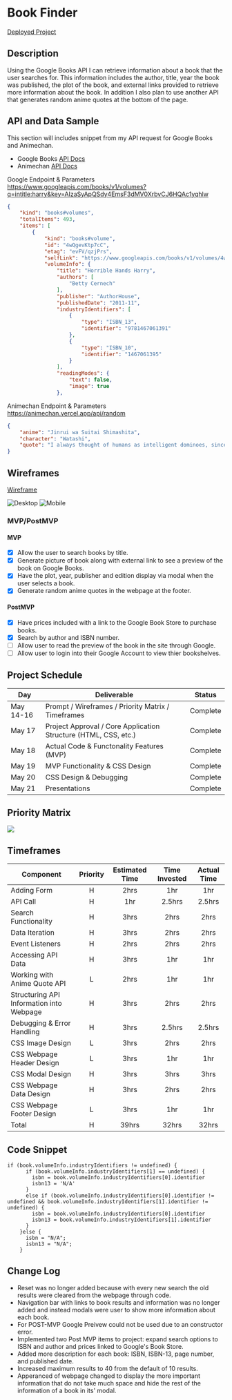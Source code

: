 # Book Finder
[Deployed Project](https://gchar031.github.io/book-finder/)
## Description

Using the Google Books API I can retrieve information about a book that the user searches for. This information includes the author, title, year the book was published, the plot of the book, and external links provided to retrieve more information about the book. In addition I also plan to use another API that generates random anime quotes at the bottom of the page.

## API and Data Sample
This section will includes snippet from my API request for Google Books and Animechan.
- Google Books [API Docs](https://developers.google.com/books/docs/v1/using)
- Animechan [API Docs](https://animechan.vercel.app/)

Google Endpoint & Parameters
https://www.googleapis.com/books/v1/volumes?q=intitle:harry&key=AIzaSyApQSdy4EmsF3dMV0XrbvCJ6HQAc1yqhlw
```json
{
    "kind": "books#volumes",
    "totalItems": 493,
    "items": [
        {
            "kind": "books#volume",
            "id": "4wQgevKtp7cC",
            "etag": "evFV/qzjPrs",
            "selfLink": "https://www.googleapis.com/books/v1/volumes/4wQgevKtp7cC",
            "volumeInfo": {
                "title": "Horrible Hands Harry",
                "authors": [
                    "Betty Cernech"
                ],
                "publisher": "AuthorHouse",
                "publishedDate": "2011-11",
                "industryIdentifiers": [
                    {
                        "type": "ISBN_13",
                        "identifier": "9781467061391"
                    },
                    {
                        "type": "ISBN_10",
                        "identifier": "1467061395"
                    }
                ],
                "readingModes": {
                    "text": false,
                    "image": true
                },
```

Animechan Endpoint & Parameters
https://animechan.vercel.app/api/random
```json
{
    "anime": "Jinrui wa Suitai Shimashita",
    "character": "Watashi",
    "quote": "I always thought of humans as intelligent dominoes, since they tend to follow each other."
}
```

## Wireframes

[Wireframe](https://wireframe.cc/pro/pp/125644bb5441662)

![Desktop](/images/Screen%20Shot%202021-05-17%20at%209.55.40%20AM.png)
![Mobile](/images/Screen%20Shot%202021-05-17%20at%209.58.35%20AM.png)

### MVP/PostMVP

#### MVP 
- [x] Allow the user to search books by title.
- [x] Generate picture of book along with external link to see a preview of the book on Google Books.
- [x] Have the plot, year, publisher and edition display via modal when the user selects a book.
- [x] Generate random anime quotes in the webpage at the footer.

#### PostMVP  
- [x] Have prices included with a link to the Google Book Store to purchase books.
- [x] Search by author and ISBN number.
- [ ] Allow user to read the preview of the book in the site through Google.
- [ ] Allow user to login into their Google Account to view thier bookshelves.

## Project Schedule
|  Day | Deliverable | Status
|---|---| ---|
|May 14-16| Prompt / Wireframes / Priority Matrix / Timeframes | Complete
|May 17| Project Approval / Core Application Structure (HTML, CSS, etc.) | Complete
|May 18| Actual Code & Functonality Features (MVP) | Complete
|May 19| MVP Functionality & CSS Design  | Complete
|May 20| CSS Design & Debugging | Complete
|May 21| Presentations | Complete

## Priority Matrix

![](/images/Screen%20Shot%202021-05-17%20at%2010.09.44%20AM.png)

## Timeframes
| Component | Priority | Estimated Time | Time Invested | Actual Time |
| --- | :---: |  :---: | :---: | :---: |
| Adding Form | H | 2hrs| 1hr | 1hr |
| API Call | H | 1hr| 2.5hrs | 2.5hrs |
| Search Functionality | H | 3hrs| 2hrs | 2hrs |
| Data Iteration| H | 3hrs| 2hrs | 2hrs |
| Event Listeners | H | 2hrs| 2hrs | 2hrs |
| Accessing API Data | H | 3hrs| 1hr | 1hr |
| Working with Anime Quote API | L | 2hrs| 1hr | 1hr |
| Structuring API Information into Webpage | H | 3hrs| 2hrs | 2hrs |
| Debugging & Error Handling | H | 3hrs| 2.5hrs | 2.5hrs |
| CSS Image Design | L | 3hrs| 2hrs | 2hrs |
| CSS Webpage Header Design | L | 3hrs| 1hr | 1hr |
| CSS Modal Design | H | 3hrs| 3hrs | 3hrs |
| CSS Webpage Data Design | H | 3hrs| 2hrs | 2hrs |
| CSS Webpage Footer Design | L | 3hrs| 1hr | 1hr |
| Total | H | 39hrs| 32hrs | 32hrs |


## Code Snippet
```
if (book.volumeInfo.industryIdentifiers != undefined) {
      if (book.volumeInfo.industryIdentifiers[1] == undefined) {
        isbn = book.volumeInfo.industryIdentifiers[0].identifier
        isbn13 = 'N/A'
      }
      else if (book.volumeInfo.industryIdentifiers[0].identifier != undefined && book.volumeInfo.industryIdentifiers[1].identifier != undefined) {
        isbn = book.volumeInfo.industryIdentifiers[0].identifier
        isbn13 = book.volumeInfo.industryIdentifiers[1].identifier
      }
    }else {
      isbn = "N/A";
      isbn13 = "N/A";
    }
```
## Change Log
- Reset was no longer added because with every new search the old results were cleared from the webpage through code.
- Navigation bar with links to book results and information was no longer added and instead modals were user to show more information about each book.
- For POST-MVP Google Preivew could not be used due to an constructor error.
- Implemented two Post MVP items to project: expand search options to ISBN and author and prices linked to Google's Book Store.
- Added more description for each book: ISBN, ISBN-13, page number, and published date.
- Increased maximum results to 40 from the default of 10 results.
- Apperanced of webpage changed to display the more important information that do not take much space and hide the rest of the information of a book in its' modal.

